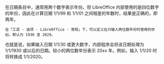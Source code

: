 在日期条目中，通常用两个数字表示年份。但 LibreOffice 内部使用的是四位数字的年份，因此在计算日期 1/1/99 和 1/1/01 之间相差的年数时，结果是正确的，即两年。

    在「工具 - 选项 - LibreOffice - 常规」下，可以定义在只输入两位数年份时使用的世纪。默认为 1930 至 2029。

也就是说，如果输入日期 1/1/30 或更大数字，内部程序会将该日期处理为 1/1/1930 或以后的日期。较小的两位数年份表示 20xx 年。例如，输入 1/1/20 时将转换成 1/1/2020。
